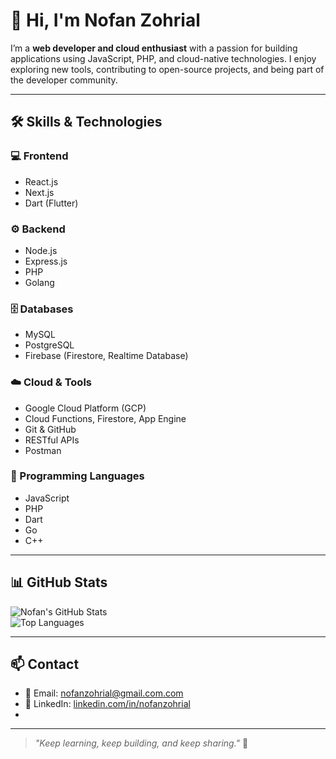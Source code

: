 # 👋 Hi, I'm Nofan Zohrial

I’m a **web developer and cloud enthusiast** with a passion for building applications using JavaScript, PHP, and cloud-native technologies. I enjoy exploring new tools, contributing to open-source projects, and being part of the developer community.

---

## 🛠️ Skills & Technologies

### 💻 Frontend
- React.js  
- Next.js  
- Dart (Flutter)  

### ⚙️ Backend
- Node.js  
- Express.js  
- PHP  
- Golang  

### 🗄️ Databases
- MySQL  
- PostgreSQL  
- Firebase (Firestore, Realtime Database)  

### ☁️ Cloud & Tools
- Google Cloud Platform (GCP)  
- Cloud Functions, Firestore, App Engine  
- Git & GitHub  
- RESTful APIs  
- Postman  

### 🔧 Programming Languages
- JavaScript  
- PHP  
- Dart  
- Go  
- C++  

---

## 📊 GitHub Stats

![Nofan's GitHub Stats](https://github-readme-stats.vercel.app/api?username=nofanzohrial&show_icons=true&theme=tokyonight)  
![Top Languages](https://github-readme-stats.vercel.app/api/top-langs/?username=nofanzohrial&layout=compact&theme=tokyonight)

---

## 📫 Contact

- 📧 Email: nofanzohrial@gmail.com.com  
- 💼 LinkedIn: [linkedin.com/in/nofanzohrial](https://www.linkedin.com/in/nofanzohrial)  
-

---

> _"Keep learning, keep building, and keep sharing."_ 🚀

